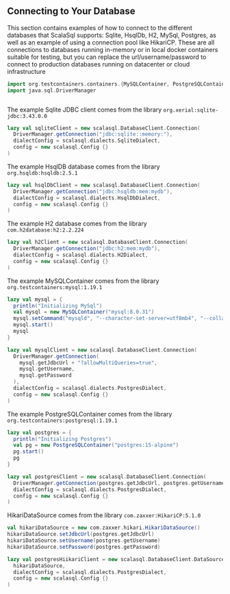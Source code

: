 [//]: # (GENERATED SOURCES, DO NOT EDIT DIRECTLY)

## Connecting to Your Database

This section contains examples of how to connect to the different databases
that ScalaSql supports: Sqlite, HsqlDb, H2, MySql, Postgres, as well as an
example of using a connection pool like HikariCP. These are all connections
to databases running in-memory or in local docker containers suitable for
testing, but you can replace the url/username/password to connect to production
databases running on datacenter or cloud infrastructure
```scala
import org.testcontainers.containers.{MySQLContainer, PostgreSQLContainer}
import java.sql.DriverManager



```
The example Sqlite JDBC client comes from the library `org.xerial:sqlite-jdbc:3.43.0.0`
```scala
lazy val sqliteClient = new scalasql.DatabaseClient.Connection(
  DriverManager.getConnection("jdbc:sqlite::memory:"),
  dialectConfig = scalasql.dialects.SqliteDialect,
  config = new scalasql.Config {}
)


```
The example HsqlDB database comes from the library `org.hsqldb:hsqldb:2.5.1`
```scala
lazy val hsqlDbClient = new scalasql.DatabaseClient.Connection(
  DriverManager.getConnection("jdbc:hsqldb:mem:mydb"),
  dialectConfig = scalasql.dialects.HsqlDbDialect,
  config = new scalasql.Config {}
)


```
The example H2 database comes from the library `com.h2database:h2:2.2.224`
```scala
lazy val h2Client = new scalasql.DatabaseClient.Connection(
  DriverManager.getConnection("jdbc:h2:mem:mydb"),
  dialectConfig = scalasql.dialects.H2Dialect,
  config = new scalasql.Config {}
)


```
The example MySQLContainer comes from the library `org.testcontainers:mysql:1.19.1`
```scala
lazy val mysql = {
  println("Initializing MySql")
  val mysql = new MySQLContainer("mysql:8.0.31")
  mysql.setCommand("mysqld", "--character-set-server=utf8mb4", "--collation-server=utf8mb4_bin")
  mysql.start()
  mysql
}

lazy val mysqlClient = new scalasql.DatabaseClient.Connection(
  DriverManager.getConnection(
    mysql.getJdbcUrl + "?allowMultiQueries=true",
    mysql.getUsername,
    mysql.getPassword
  ),
  dialectConfig = scalasql.dialects.PostgresDialect,
  config = new scalasql.Config {}
)


```
The example PostgreSQLContainer comes from the library `org.testcontainers:postgresql:1.19.1`
```scala
lazy val postgres = {
  println("Initializing Postgres")
  val pg = new PostgreSQLContainer("postgres:15-alpine")
  pg.start()
  pg
}

lazy val postgresClient = new scalasql.DatabaseClient.Connection(
  DriverManager.getConnection(postgres.getJdbcUrl, postgres.getUsername, postgres.getPassword),
  dialectConfig = scalasql.dialects.PostgresDialect,
  config = new scalasql.Config {}
)


```
HikariDataSource comes from the library `com.zaxxer:HikariCP:5.1.0`
```scala
val hikariDataSource = new com.zaxxer.hikari.HikariDataSource()
hikariDataSource.setJdbcUrl(postgres.getJdbcUrl)
hikariDataSource.setUsername(postgres.getUsername)
hikariDataSource.setPassword(postgres.getPassword)

lazy val postgresHiikariClient = new scalasql.DatabaseClient.DataSource(
  hikariDataSource,
  dialectConfig = scalasql.dialects.PostgresDialect,
  config = new scalasql.Config {}
)
```